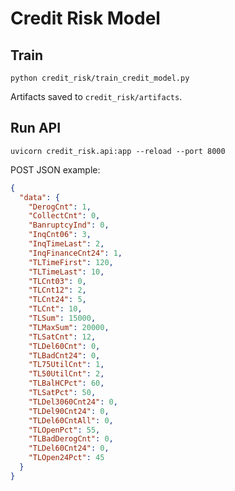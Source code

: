 # Credit Risk Model

## Train
```
python credit_risk/train_credit_model.py
```
Artifacts saved to `credit_risk/artifacts`.

## Run API
```
uvicorn credit_risk.api:app --reload --port 8000
```
POST JSON example:
```json
{
  "data": {
    "DerogCnt": 1,
    "CollectCnt": 0,
    "BanruptcyInd": 0,
    "InqCnt06": 3,
    "InqTimeLast": 2,
    "InqFinanceCnt24": 1,
    "TLTimeFirst": 120,
    "TLTimeLast": 10,
    "TLCnt03": 0,
    "TLCnt12": 2,
    "TLCnt24": 5,
    "TLCnt": 10,
    "TLSum": 15000,
    "TLMaxSum": 20000,
    "TLSatCnt": 12,
    "TLDel60Cnt": 0,
    "TLBadCnt24": 0,
    "TL75UtilCnt": 1,
    "TL50UtilCnt": 2,
    "TLBalHCPct": 60,
    "TLSatPct": 50,
    "TLDel3060Cnt24": 0,
    "TLDel90Cnt24": 0,
    "TLDel60CntAll": 0,
    "TLOpenPct": 55,
    "TLBadDerogCnt": 0,
    "TLDel60Cnt24": 0,
    "TLOpen24Pct": 45
  }
}
```
